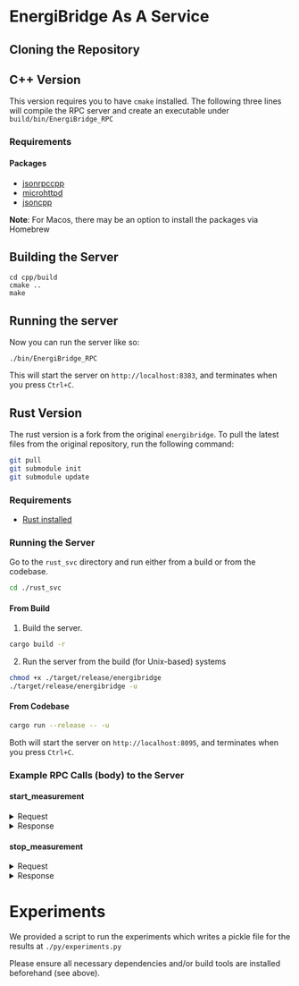 # EnergiBridge As A Service

## Cloning the Repository

## C++ Version
This version requires you to have `cmake` installed. The following three lines will compile the RPC server and create an executable under `build/bin/EnergiBridge_RPC`

### Requirements
#### Packages
- [jsonrpccpp](https://github.com/cinemast/libjson-rpc-cpp?tab=readme-ov-file#install-the-framework)
- [microhttpd](https://www.gnu.org/software/libmicrohttpd/)
- [jsoncpp](https://github.com/open-source-parsers/jsoncpp)

**Note**: For Macos, there may be an option to install the packages via Homebrew


## Building the Server

```
cd cpp/build
cmake ..
make
```

## Running the server
Now you can run the server like so:

```
./bin/EnergiBridge_RPC
```
This will start the server on `http://localhost:8383`, and terminates when you press `Ctrl+C`.

## Rust Version
The rust version is a fork from the original `energibridge`. To pull the latest files from the original repository, run the following command:

```bash
git pull
git submodule init
git submodule update
```

### Requirements
- [Rust installed](https://www.rust-lang.org/tools/install)

### Running the Server
Go to the `rust_svc` directory and run either from a build or from the codebase.

```bash
cd ./rust_svc
````
#### From Build
1. Build the server.
```bash
cargo build -r
```
2. Run the server from the build (for Unix-based) systems
```bash
chmod +x ./target/release/energibridge
./target/release/energibridge -u
````
#### From Codebase
```bash
cargo run --release -- -u    
```
Both will start the server on `http://localhost:8095`, and terminates when you press `Ctrl+C`.

### Example RPC Calls (body) to the Server
#### start_measurement
<details>
<summary>Request</summary>

```json
{
  "jsonrpc": "2.0",
  "id": 123,
  "method": "start_measurements",
  "params": {
    "pid": 4024,
    "function_name": "test_fn"
  }
}
```
</details>


<details>
<summary>Response</summary>

```json
{
  "jsonrpc": "2.0",
  "id": 123,
  "result": true
}
```
</details>


#### stop_measurement
<details>
<summary>Request</summary>

```json
{
  "jsonrpc": "2.0",
  "id": 123,
  "method": "stop_measurements",
  "params": {
    "pid": 4024,
    "function_name": "test_fn"
  }
}
```
</details>

<details>
<summary>Response</summary>

```json
{
    "jsonrpc": "2.0",
    "id": 123,
    "result": [
        {
            "CPU_USAGE_7": 0.0,
            "CPU_FREQUENCY_0": 3228.0,
            "CPU_USAGE_6": 3.7037036418914795,
            "CPU_TEMP_5": 51.43449401855469,
            "CPU_TEMP_0": 51.70053482055664,
            "CPU_USAGE_4": 3.5714287757873535,
            "TOTAL_MEMORY": 34359738368.0,
            "CPU_TEMP_3": 52.072044372558594,
            "CPU_FREQUENCY_2": 3228.0,
            "CPU_TEMP_2": 48.62870788574219,
            "CPU_FREQUENCY_6": 3228.0,
            "CPU_TEMP_9": 49.721649169921875,
            "USED_SWAP": 0.0,
            "CPU_FREQUENCY_3": 3228.0,
            "CPU_TEMP_1": 51.66541290283203,
            "CPU_FREQUENCY_9": 3228.0,
            "TIME": 1742386864844,
            "CPU_USAGE_8": 0.0,
            "SYSTEM_POWER (Watts)": 7.396881103515625,
            "CPU_USAGE_0": 77.77777862548828,
            "CPU_TEMP_4": 50.413665771484375,
            "CPU_FREQUENCY_1": 3228.0,
            "CPU_FREQUENCY_4": 3228.0,
            "TOTAL_SWAP": 0.0,
            "DELTA": 0,
            "CPU_USAGE_9": 0.0,
            "CPU_FREQUENCY_5": 3228.0,
            "CPU_TEMP_8": 50.172760009765625,
            "CPU_USAGE_1": 76.92308044433594,
            "CPU_USAGE_3": 14.814814567565918,
            "CPU_USAGE_2": 3.7037036418914795,
            "CPU_FREQUENCY_8": 3228.0,
            "CPU_FREQUENCY_7": 3228.0,
            "USED_MEMORY": 24933580800.0,
            "CPU_TEMP_7": 47.576141357421875,
            "CPU_USAGE_5": 0.0,
            "CPU_TEMP_6": 49.87007141113281
        },
        ...
    ]
}
```
</details>


# Experiments
We provided a script to run the experiments which writes a pickle file for the results at `./py/experiments.py`

Please ensure all necessary dependencies and/or build tools are installed beforehand (see above).
